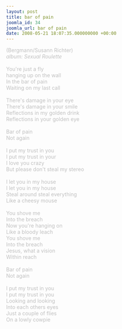 ```yaml
---
layout: post
title: bar of pain
joomla_id: 34
joomla_url: bar of pain
date: 2008-05-21 18:07:35.000000000 +00:00
---
```

<span style="color: #c0c0c0">(Bergmann/Susann Richter)<br />
<i>album: Sexual Roulette</i><br />
<br />
You're just a fly<br />
hanging up on the wall<br />
In the bar of pain<br />
Waiting on my last call<br />
<br />
There's damage in your eye<br />
There's damage in your smile<br />
Reflections in my golden drink<br />
Reflections in your golden eye<br />
<br />
Bar of pain<br />
Not again<br />
<br />
I put my trust in you<br />
I put my trust in your<br />
I love you crazy<br />
But please don't steal my stereo<br />
<br />
I let you in my house<br />
I let you in my house<br />
Steal around steal everything<br />
Like a cheesy mouse<br />
<br />
You shove me<br />
Into the breach<br />
Now you're hanging on<br />
Like a bloody leach<br />
You shove me<br />
Into the breach<br />
Jesus, what a vision<br />
Within reach<br />
<br />
Bar of pain<br />
Not again<br />
<br />
I put my trust in you<br />
I put my trust in you<br />
Looking and looking<br />
Into each others eyes<br />
Just a couple of flies<br />
On a lowly cowpie</span>
